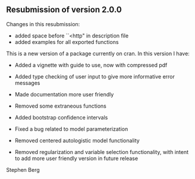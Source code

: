 ## Resubmission of version 2.0.0
Changes in this resubmission:
* added space before ``<http" in description file
* added examples for all exported functions

This is a new version of a package currently on cran. In this version I have:

* Added a vignette with guide to use, now with compressed pdf

* Added type checking of user input to give more informative error messages

* Made documentation more user friendly

* Removed some extraneous functions

* Added bootstrap confidence intervals

* Fixed a bug related to model parameterization

* Removed centered autologistic model functionality

* Removed regularization and variable selection functionality, with intent to add more user friendly version in future release

Stephen Berg
